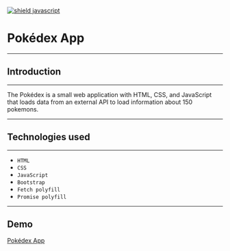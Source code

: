 [![shield javascript](https://img.shields.io/badge/viniciustocchio-JavaScript-yellow)](https://github.com/viniciustocchio/pokedex)

# Pokédex App
***
## Introduction
---
The Pokédex is a small web application with HTML, CSS, and JavaScript that loads data from an external API to load information about 150 pokemons.

---
## Technologies used
---
* `HTML`
* `CSS`
* `JavaScript`
* `Bootstrap`
* `Fetch polyfill`
* `Promise polyfill`
---
## Demo
[Pokédex App](https://viniciustocchio.github.io/pokedex/)
